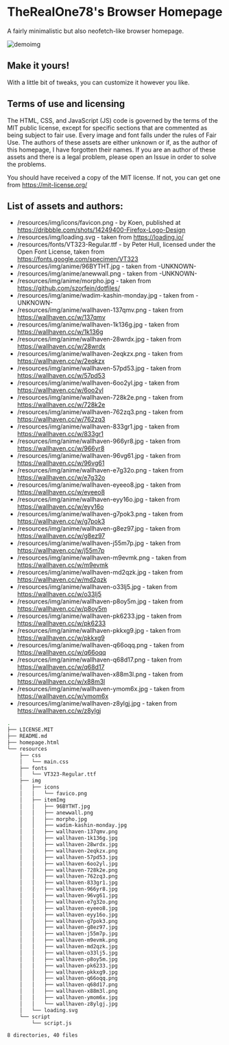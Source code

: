# TheRealOne78's Browser Homepage

A fairly minimalistic but also neofetch-like browser homepage.

![demoimg](https://i.imgur.com/NV6Wm6g.png)

## Make it yours!

With a little bit of tweaks, you can customize it however you like.

## Terms of use and licensing

The HTML, CSS, and JavaScript (JS) code is governed by the terms of the MIT public license, except for specific sections that are commented as being subject to fair use. Every image and font falls under the rules of Fair Use. The authors of these assets are either unknown or if, as the author of this homepage, I have forgotten their names. If you are an author of these assets and there is a legal problem, please open an Issue in order to solve the problems.

You should have received a copy of the MIT license. If not, you can get one from https://mit-license.org/

## List of assets and authors:

* /resources/img/icons/favicon.png - by Koen, published at https://dribbble.com/shots/14249400-Firefox-Logo-Design 
* /resources/img/loading.svg - taken from https://loading.io/
* /resources/fonts/VT323-Regular.ttf - by Peter Hull, licensed under the Open Font License, taken from https://fonts.google.com/specimen/VT323 
* /resources/img/anime/96BYTHT.jpg - taken from -UNKNOWN-
* /resources/img/anime/anewwall.png - taken from -UNKNOWN-
* /resources/img/anime/morpho.jpg - taken from https://github.com/szorfein/dotfiles/
* /resources/img/anime/wadim-kashin-monday.jpg - taken from -UNKNOWN-
* /resources/img/anime/wallhaven-137qmv.png - taken from https://wallhaven.cc/w/137qmv
* /resources/img/anime/wallhaven-1k136g.jpg - taken from https://wallhaven.cc/w/1k136g
* /resources/img/anime/wallhaven-28wrdx.jpg - taken from https://wallhaven.cc/w/28wrdx
* /resources/img/anime/wallhaven-2eqkzx.png - taken from https://wallhaven.cc/w/2eqkzx
* /resources/img/anime/wallhaven-57pd53.jpg - taken from https://wallhaven.cc/w/57pd53
* /resources/img/anime/wallhaven-6oo2yl.jpg - taken from https://wallhaven.cc/w/6oo2yl
* /resources/img/anime/wallhaven-728k2e.png - taken from https://wallhaven.cc/w/728k2e
* /resources/img/anime/wallhaven-762zq3.png - taken from https://wallhaven.cc/w/762zq3
* /resources/img/anime/wallhaven-833gr1.jpg - taken from https://wallhaven.cc/w/833gr1
* /resources/img/anime/wallhaven-966yr8.jpg - taken from https://wallhaven.cc/w/966yr8
* /resources/img/anime/wallhaven-96vg61.jpg - taken from https://wallhaven.cc/w/96vg61
* /resources/img/anime/wallhaven-e7g32o.png - taken from https://wallhaven.cc/w/e7g32o
* /resources/img/anime/wallhaven-eyeeo8.jpg - taken from https://wallhaven.cc/w/eyeeo8
* /resources/img/anime/wallhaven-eyy16o.jpg - taken from https://wallhaven.cc/w/eyy16o
* /resources/img/anime/wallhaven-g7pok3.png - taken from https://wallhaven.cc/w/g7pok3
* /resources/img/anime/wallhaven-g8ez97.jpg - taken from https://wallhaven.cc/w/g8ez97
* /resources/img/anime/wallhaven-j55m7p.jpg - taken from https://wallhaven.cc/w/j55m7p
* /resources/img/anime/wallhaven-m9evmk.png - taken from https://wallhaven.cc/w/m9evmk
* /resources/img/anime/wallhaven-md2qzk.jpg - taken from https://wallhaven.cc/w/md2qzk
* /resources/img/anime/wallhaven-o33lj5.jpg - taken from https://wallhaven.cc/w/o33lj5
* /resources/img/anime/wallhaven-p8oy5m.jpg - taken from https://wallhaven.cc/w/p8oy5m
* /resources/img/anime/wallhaven-pk6233.jpg - taken from https://wallhaven.cc/w/pk6233
* /resources/img/anime/wallhaven-pkkxg9.jpg - taken from https://wallhaven.cc/w/pkkxg9
* /resources/img/anime/wallhaven-q66oqq.png - taken from https://wallhaven.cc/w/q66oqq
* /resources/img/anime/wallhaven-q68d17.png - taken from https://wallhaven.cc/w/q68d17
* /resources/img/anime/wallhaven-x88m3l.png - taken from https://wallhaven.cc/w/x88m3l
* /resources/img/anime/wallhaven-ymom6x.jpg - taken from https://wallhaven.cc/w/ymom6x
* /resources/img/anime/wallhaven-z8ylgj.jpg - taken from https://wallhaven.cc/w/z8ylgj

```bash
.
├── LICENSE.MIT
├── README.md
├── homepage.html
└── resources
    ├── css
    │   └── main.css
    ├── fonts
    │   └── VT323-Regular.ttf
    ├── img
    │   ├── icons
    │   │   └── favico.png
    │   ├── itemImg
    │   │   ├── 96BYTHT.jpg
    │   │   ├── anewwall.png
    │   │   ├── morpho.jpg
    │   │   ├── wadim-kashin-monday.jpg
    │   │   ├── wallhaven-137qmv.png
    │   │   ├── wallhaven-1k136g.jpg
    │   │   ├── wallhaven-28wrdx.jpg
    │   │   ├── wallhaven-2eqkzx.png
    │   │   ├── wallhaven-57pd53.jpg
    │   │   ├── wallhaven-6oo2yl.jpg
    │   │   ├── wallhaven-728k2e.png
    │   │   ├── wallhaven-762zq3.png
    │   │   ├── wallhaven-833gr1.jpg
    │   │   ├── wallhaven-966yr8.jpg
    │   │   ├── wallhaven-96vg61.jpg
    │   │   ├── wallhaven-e7g32o.png
    │   │   ├── wallhaven-eyeeo8.jpg
    │   │   ├── wallhaven-eyy16o.jpg
    │   │   ├── wallhaven-g7pok3.png
    │   │   ├── wallhaven-g8ez97.jpg
    │   │   ├── wallhaven-j55m7p.jpg
    │   │   ├── wallhaven-m9evmk.png
    │   │   ├── wallhaven-md2qzk.jpg
    │   │   ├── wallhaven-o33lj5.jpg
    │   │   ├── wallhaven-p8oy5m.jpg
    │   │   ├── wallhaven-pk6233.jpg
    │   │   ├── wallhaven-pkkxg9.jpg
    │   │   ├── wallhaven-q66oqq.png
    │   │   ├── wallhaven-q68d17.png
    │   │   ├── wallhaven-x88m3l.png
    │   │   ├── wallhaven-ymom6x.jpg
    │   │   └── wallhaven-z8ylgj.jpg
    │   └── loading.svg
    └── script
        └── script.js

8 directories, 40 files
```
